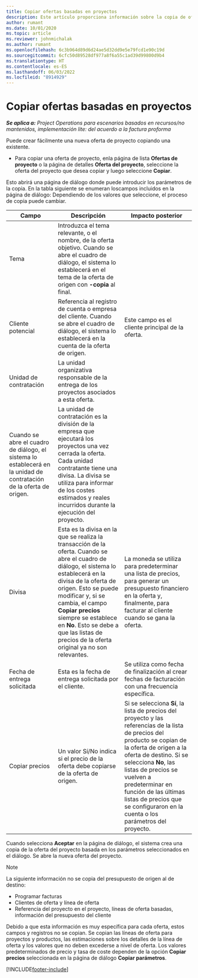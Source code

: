 ```yaml
---
title: Copiar ofertas basadas en proyectos
description: Este artículo proporciona información sobre la copia de ofertas basadas en proyectos en Project Operations.
author: rumant
ms.date: 10/01/2020
ms.topic: article
ms.reviewer: johnmichalak
ms.author: rumant
ms.openlocfilehash: 6c3b964d89d6d24ae5d32dd9e5e79fcd1e90c19d
ms.sourcegitcommit: 6cfc50d89528df977a8f6a55c1ad39d99800d9b4
ms.translationtype: HT
ms.contentlocale: es-ES
ms.lasthandoff: 06/03/2022
ms.locfileid: "8914929"
---
```

# <a name="copy-project-based-quotes"></a>Copiar ofertas basadas en proyectos

_**Se aplica a:** Project Operations para escenarios basados en recursos/no mantenidos, implementación lite: del acuerdo a la factura proforma_

Puede crear fácilmente una nueva oferta de proyecto copiando una existente. 

- Para copiar una oferta de proyecto, enla página de lista **Ofertas de proyecto** o la página de detalles **Oferta del proyecto**, seleccione la oferta del proyecto que desea copiar y luego seleccione **Copiar**.

Esto abrirá una página de diálogo donde puede introducir los parámetros de la copia. En la tabla siguiente se enumeran loscampos incluidos en la página de diálogo: Dependiendo de los valores que seleccione, el proceso de copia puede cambiar.

| **Campo** | **Descripción** | **Impacto posterior** |
| --- | --- | --- |
| Tema | Introduzca el tema relevante, o el nombre, de la oferta objetivo. Cuando se abre el cuadro de diálogo, el sistema lo establecerá en el tema de la oferta de origen con **-copia** al final. | |
| Cliente potencial | Referencia al registro de cuenta o empresa del cliente. Cuando se abre el cuadro de diálogo, el sistema lo establecerá en la cuenta de la oferta de origen. | Este campo es el cliente principal de la oferta. |
| Unidad de contratación | La unidad organizativa responsable de la entrega de los proyectos asociados a esta oferta.
Cuando se abre el cuadro de diálogo, el sistema lo establecerá en la unidad de contratación de la oferta de origen. | La unidad de contratación es la división de la empresa que ejecutará los proyectos una vez cerrada la oferta. Cada unidad contratante tiene una divisa. La divisa se utiliza para informar de los costes estimados y reales incurridos durante la ejecución del proyecto. |
| Divisa | Esta es la divisa en la que se realiza la transacción de la oferta. Cuando se abre el cuadro de diálogo, el sistema lo establecerá en la divisa de la oferta de origen. Esto se puede modificar y, si se cambia, el campo **Copiar precios** siempre se establece en **No**. Esto se debe a que las listas de precios de la oferta original ya no son relevantes. | La moneda se utiliza para predeterminar una lista de precios, para generar un presupuesto financiero en la oferta y, finalmente, para facturar al cliente cuando se gana la oferta. |
| Fecha de entrega solicitada | Esta es la fecha de entrega solicitada por el cliente. | Se utiliza como fecha de finalización al crear fechas de facturación con una frecuencia específica. |
| Copiar precios | Un valor Sí/No indica si el precio de la oferta debe copiarse de la oferta de origen. | Si se selecciona **Sí**, la lista de precios del proyecto y las referencias de la lista de precios del producto se copian de la oferta de origen a la oferta de destino. Si se selecciona **No**, las listas de precios se vuelven a predeterminar en función de las últimas listas de precios que se configuraron en la cuenta o los parámetros del proyecto. |

Cuando selecciona **Aceptar** en la página de diálogo, el sistema crea una copia de la oferta del proyecto basada en los parámetros seleccionados en el diálogo. Se abre la nueva oferta del proyecto. 

> [!NOTE]
> La siguiente información no se copia del presupuesto de origen al de destino:
>
> - Programar facturas
> - Clientes de oferta y línea de oferta
> - Referencia del proyecto en el proyecto, líneas de oferta basadas, información del presupuesto del cliente
>
>Debido a que esta información es muy específica para cada oferta, estos campos y registros no se copian. Se copian las líneas de oferta para proyectos y productos, las estimaciones sobre los detalles de la línea de oferta y los valores que no deben excederse a nivel de oferta. Los valores predeterminados de precio y tasa de coste dependen de la opción **Copiar precios** seleccionada en la página de diálogo **Copiar parámetros**.


[!INCLUDE[footer-include](../includes/footer-banner.md)]